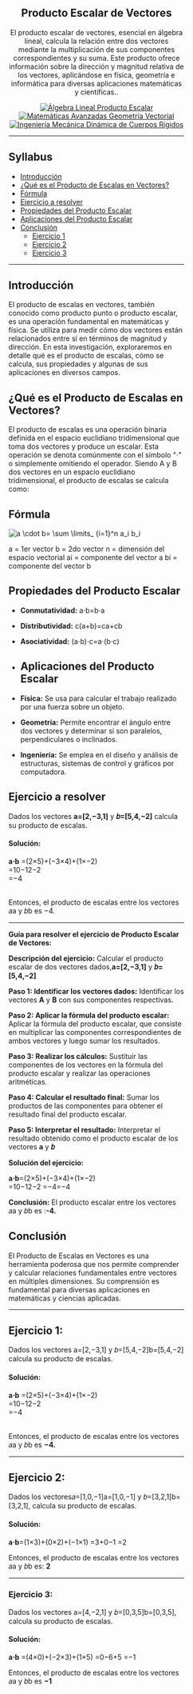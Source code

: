
<p align="center">  
  <h2 align="center"> Producto Escalar de Vectores </h2>

<p/>
<div class="slider-container" style="width: 70%; margin: auto;">

<p align="center">
El producto escalar de vectores, esencial en álgebra lineal, calcula la relación entre dos vectores mediante la multiplicación de sus componentes correspondientes y su suma. Este producto ofrece información sobre la dirección y magnitud relativa de los vectores, aplicándose en física, geometría e informática para diversas aplicaciones matemáticas y científicas..</p>


<div>
    <p align="center">
        <a href="#">
            <img src="https://img.shields.io/badge/Álgebra%20Lineal-Producto%20Escalar-yellow?style=for-the-badge&logo=mathworks" alt="Álgebra Lineal Producto Escalar">
        </a>
        <a href="#">
            <img src="https://img.shields.io/badge/Matemáticas%20Avanzadas-Geometría%20Vectorial-green?style=for-the-badge&logo=mathworks" alt="Matemáticas Avanzadas Geometría Vectorial">
        </a>
        <a href="#">
            <img src="https://img.shields.io/badge/Ingeniería%20Mecánica-Dinámica%20de%20Cuerpos%20Rígidos-blue?style=for-the-badge&logo=autodesk" alt="Ingeniería Mecánica Dinámica de Cuerpos Rígidos">
        </a>
    
 
</div>


-----------

## Syllabus 

- [Introducción](#introducción)
- [¿Qué es el Producto de Escalas en Vectores?](#qué-es-el-producto-de-escalas-en-vectores)
- [Fórmula](#fórmula)
- [Ejercicio a resolver](#ejercicio-a-resolver)
- [Propiedades del Producto Escalar](#propiedades-del-producto-escalar)
- [Aplicaciones del Producto Escalar](#aplicaciones-del-producto-escalar)
- [Conclusión](#conclusión)
	- [Ejercicio 1](#ejercicio-1)
	- [Ejercicio 2](#ejercicio-2)
	- [Ejercicio 3](#ejercicio-3)


-----

## Introducción
El producto de escalas en vectores, también conocido como producto punto o producto escalar, es una operación fundamental en matemáticas y física. Se utiliza para medir cómo dos vectores están relacionados entre sí en términos de magnitud y dirección. En esta investigación, exploraremos en detalle qué es el producto de escalas, cómo se calcula, sus propiedades y algunas de sus aplicaciones en diversos campos.

## ¿Qué es el Producto de Escalas en Vectores?


El producto de escalas es una operación binaria definida en el espacio euclidiano tridimensional que toma dos vectores y produce un escalar. Esta operación se denota comúnmente con el símbolo "·" o simplemente omitiendo el operador. Siendo A y B dos vectores en un espacio euclidiano tridimensional, el producto de escalas se calcula como:


## Fórmula

![a \cdot b= \sum \limits_ {i=1}^n a_i b_i](https://www.gstatic.com/education/formulas2/553212783/en/dot_product.svg)

a = 1er vector
b = 2do vector
n = dimensión del espacio vectorial
ai = componente del vector a
bi = componente del vector b

## Propiedades del Producto Escalar

-   **Conmutatividad:** a⋅b=b⋅a
-   **Distributividad:** c(a+b)=ca+cb
-   **Asociatividad:** (a⋅b)⋅c=a⋅(b⋅c)

-   ## Aplicaciones del Producto Escalar

-   **Física:** Se usa para calcular el trabajo realizado por una fuerza sobre un objeto.
-   **Geometría:** Permite encontrar el ángulo entre dos vectores y determinar si son paralelos, perpendiculares o inclinados.
-   **Ingeniería:** Se emplea en el diseño y análisis de estructuras, sistemas de control y gráficos por computadora.

## Ejercicio a resolver

Dados los vectores **a=[2,−3,1]** y **𝑏=[5,4,−2]** calcula su producto de escalas.


#### Solución:

**a⋅b** =(2×5)+(−3×4)+(1×−2)  
=10−12−2  
=−4  
​

Entonces, el producto de escalas entre los vectores 𝑎a y 𝑏b es −4.


----


**Guía para resolver el ejercicio de Producto Escalar de Vectores:**

**Descripción del ejercicio:**
Calcular el producto escalar de dos vectores dados,**a=[2,−3,1]** y **𝑏=[5,4,−2]**

**Paso 1: Identificar los vectores dados:**
Identificar los vectores **A** y **B** con sus componentes respectivas.

**Paso 2: Aplicar la fórmula del producto escalar:**
Aplicar la fórmula del producto escalar, que consiste en multiplicar las componentes correspondientes de ambos vectores y luego sumar los resultados.

**Paso 3: Realizar los cálculos:**
Sustituir las componentes de los vectores en la fórmula del producto escalar y realizar las operaciones aritméticas.

**Paso 4: Calcular el resultado final:**
Sumar los productos de las componentes para obtener el resultado final del producto escalar.

**Paso 5: Interpretar el resultado:**
Interpretar el resultado obtenido como el producto escalar de los vectores **a** y **𝑏**

**Solución del ejercicio:**

**a⋅b**=(2×5)+(−3×4)+(1×−2)  
=10−12−2
 =−4=−4

**Conclusión:**
El producto escalar entre los vectores 𝑎a y 𝑏b es :**-4.**


## Conclusión
El Producto de Escalas en Vectores es una herramienta poderosa que nos permite comprender y calcular relaciones fundamentales entre vectores en múltiples dimensiones. Su comprensión es fundamental para diversas aplicaciones en matemáticas y ciencias aplicadas.


----

## Ejercicio 1:

Dados los vectores a=[2,−3,1] y 𝑏=[5,4,−2]b=[5,4,−2] calcula su producto de escalas.


#### Solución:

**a⋅b** =(2×5)+(−3×4)+(1×−2)  
=10−12−2  
=−4  
​

Entonces, el producto de escalas entre los vectores 𝑎a y 𝑏b es **−4.**

----

## Ejercicio 2:

Dados los vectores𝑎=[1,0,−1]a=[1,0,−1] y 𝑏=[3,2,1]b=[3,2,1], calcula su producto de escalas.

#### Solución:

**a⋅b**=(1×3)+(0×2)+(−1×1)
=3+0−1
=2​
​

Entonces, el producto de escalas entre los vectores 𝑎a y 𝑏b es: **2**


---

### Ejercicio 3:

Dados los vectores a=[4,−2,1] y 𝑏=[0,3,5]b=[0,3,5], calcula su producto de escalas.

#### Solución:

**a⋅b** =(4×0)+(−2×3)+(1×5)
=0−6+5
=−1​
​

Entonces, el producto de escalas entre los vectores 𝑎a y 𝑏b es **−1**


